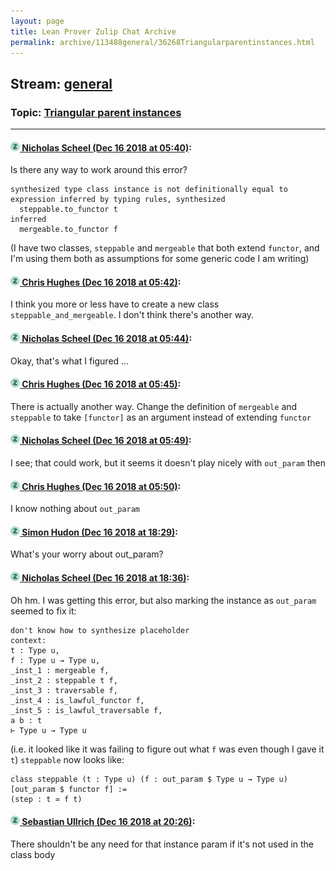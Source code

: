 ```yaml
---
layout: page
title: Lean Prover Zulip Chat Archive 
permalink: archive/113488general/36268Triangularparentinstances.html
---
```


## Stream: [general](index.html)
### Topic: [Triangular parent instances](36268Triangularparentinstances.html)

---

#### [![Click to go to Zulip](../../assets/img/zulip2.png) Nicholas Scheel (Dec 16 2018 at 05:40)](https://leanprover.zulipchat.com/#narrow/stream/113488-general/topic/Triangular%20parent%20instances/near/151864665):
Is there any way to work around this error?
```
synthesized type class instance is not definitionally equal to expression inferred by typing rules, synthesized
  steppable.to_functor t
inferred
  mergeable.to_functor f
```
(I have two classes, `steppable` and `mergeable` that both extend `functor`, and I'm using them both as assumptions for some generic code I am writing)

#### [![Click to go to Zulip](../../assets/img/zulip2.png) Chris Hughes (Dec 16 2018 at 05:42)](https://leanprover.zulipchat.com/#narrow/stream/113488-general/topic/Triangular%20parent%20instances/near/151864720):
I think you more or less have to create a new class `steppable_and_mergeable`. I don't think there's another way.

#### [![Click to go to Zulip](../../assets/img/zulip2.png) Nicholas Scheel (Dec 16 2018 at 05:44)](https://leanprover.zulipchat.com/#narrow/stream/113488-general/topic/Triangular%20parent%20instances/near/151864731):
Okay, that's what I figured ...

#### [![Click to go to Zulip](../../assets/img/zulip2.png) Chris Hughes (Dec 16 2018 at 05:45)](https://leanprover.zulipchat.com/#narrow/stream/113488-general/topic/Triangular%20parent%20instances/near/151864777):
There is actually another way. Change the definition of `mergeable` and `steppable` to take `[functor]` as an argument instead of extending `functor`

#### [![Click to go to Zulip](../../assets/img/zulip2.png) Nicholas Scheel (Dec 16 2018 at 05:49)](https://leanprover.zulipchat.com/#narrow/stream/113488-general/topic/Triangular%20parent%20instances/near/151864894):
I see; that could work, but it seems it doesn't play nicely with `out_param` then

#### [![Click to go to Zulip](../../assets/img/zulip2.png) Chris Hughes (Dec 16 2018 at 05:50)](https://leanprover.zulipchat.com/#narrow/stream/113488-general/topic/Triangular%20parent%20instances/near/151864940):
I know nothing about `out_param`

#### [![Click to go to Zulip](../../assets/img/zulip2.png) Simon Hudon (Dec 16 2018 at 18:29)](https://leanprover.zulipchat.com/#narrow/stream/113488-general/topic/Triangular%20parent%20instances/near/151888684):
What's your worry about out_param?

#### [![Click to go to Zulip](../../assets/img/zulip2.png) Nicholas Scheel (Dec 16 2018 at 18:36)](https://leanprover.zulipchat.com/#narrow/stream/113488-general/topic/Triangular%20parent%20instances/near/151888986):
Oh hm. I was getting this error, but also marking the instance as `out_param` seemed to fix it:
```
don't know how to synthesize placeholder
context:
t : Type u,
f : Type u → Type u,
_inst_1 : mergeable f,
_inst_2 : steppable t f,
_inst_3 : traversable f,
_inst_4 : is_lawful_functor f,
_inst_5 : is_lawful_traversable f,
a b : t
⊢ Type u → Type u
```
(i.e. it looked like it was failing to figure out what `f` was even though I gave it `t`)
`steppable` now looks like:
```
class steppable (t : Type u) (f : out_param $ Type u → Type u) [out_param $ functor f] :=
(step : t ≃ f t)
```

#### [![Click to go to Zulip](../../assets/img/zulip2.png) Sebastian Ullrich (Dec 16 2018 at 20:26)](https://leanprover.zulipchat.com/#narrow/stream/113488-general/topic/Triangular%20parent%20instances/near/151892913):
There shouldn't be any need for that instance param if it's not used in the class body

